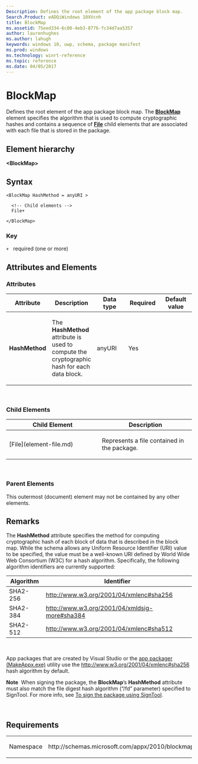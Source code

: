 ```yaml
---
Description: Defines the root element of the app package block map.
Search.Product: eADQiWindows 10XVcnh
title: BlockMap
ms.assetid: 75eed334-6c80-4eb3-8776-fc34d7aa5357
author: laurenhughes
ms.author: lahugh
keywords: windows 10, uwp, schema, package manifest
ms.prod: windows
ms.technology: winrt-reference
ms.topic: reference
ms.date: 04/05/2017
---
```


# BlockMap




Defines the root element of the app package block map. The [**BlockMap**](element-blockmap.md) element specifies the algorithm that is used to compute cryptographic hashes and contains a sequence of [**File**](element-file.md) child elements that are associated with each file that is stored in the package.

## Element hierarchy

**&lt;BlockMap&gt;**

## Syntax

``` syntax
<BlockMap HashMethod = anyURI >

  <!-- Child elements -->
  File+

</BlockMap>
```

### Key

`+`   required (one or more)

## Attributes and Elements


### Attributes

<table>
<colgroup>
<col width="20%" />
<col width="20%" />
<col width="20%" />
<col width="20%" />
<col width="20%" />
</colgroup>
<thead>
<tr class="header">
<th>Attribute</th>
<th>Description</th>
<th>Data type</th>
<th>Required</th>
<th>Default value</th>
</tr>
</thead>
<tbody>
<tr class="odd">
<td><strong>HashMethod</strong></td>
<td><p>The <strong>HashMethod</strong> attribute is used to compute the cryptographic hash for each data block.</p></td>
<td>anyURI</td>
<td>Yes</td>
<td></td>
</tr>
</tbody>
</table>

 

### Child Elements

<table>
<colgroup>
<col width="50%" />
<col width="50%" />
</colgroup>
<thead>
<tr class="header">
<th>Child Element</th>
<th>Description</th>
</tr>
</thead>
<tbody>
<tr class="odd">
<td>[File](element-file.md)</td>
<td><p>Represents a file contained in the package.</p></td>
</tr>
</tbody>
</table>

 

### Parent Elements

This outermost (document) element may not be contained by any other elements.

## Remarks

The **HashMethod** attribute specifies the method for computing cryptographic hash of each block of data that is described in the block map. While the schema allows any Uniform Resource Identifier (URI) value to be specified, the value must be a well-known URI defined by World Wide Web Consortium (W3C) for a hash algorithm. Specifically, the following algorithm identifiers are currently supported:

| Algorithm | Identifier                                      |
|-----------|-------------------------------------------------|
| SHA2-256  | <http://www.w3.org/2001/04/xmlenc#sha256>       |
| SHA2-384  | <http://www.w3.org/2001/04/xmldsig-more#sha384> |
| SHA2-512  | <http://www.w3.org/2001/04/xmlenc#sha512>       |

 

App packages that are created by Visual Studio or the [app packager (MakeAppx.exe)](https://msdn.microsoft.com/library/windows/desktop/hh446767) utility use the <http://www.w3.org/2001/04/xmlenc#sha256> hash algorithm by default.

**Note**  When signing the package, the **BlockMap**’s **HashMethod** attribute must also match the file digest hash algorithm (“/fd” parameter) specified to SignTool. For more info, see [To sign the package using SignTool](https://msdn.microsoft.com/library/windows/desktop/hh446767).

 

## Requirements

<table>
<colgroup>
<col width="50%" />
<col width="50%" />
</colgroup>
<tbody>
<tr class="odd">
<td><p>Namespace</p></td>
<td><p>http://schemas.microsoft.com/appx/2010/blockmap</p></td>
</tr>
</tbody>
</table>

 

 



